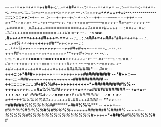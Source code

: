 --  --==++=*++==++##+-::.   .-=+*******##+=--::==---==+=+=
--    ::--==-=*-:-=++=--:..--==-:::::::::=-=--===+-:=+++=-
--    .-::===+**=+++==++=:---:------------==::-==++=-**+-=
--     .:-==+=+-=+-:=+=-:-==++===-----===++*+==-=+**++=+=+
--        .:-=+--=--++: -=+++===-------==++++#*=-=-*+*++++
--          .+====*=-. .=#++++============+++*#+====#*++++
--          :==++-=+:  .##++++============+++*#*=:=-*****+
--  . .      -:::==.   .*#++****++===++****++*##+++=**-==+
--  :..           . : :+*#****#***+=+*+*##**+*##**+**=++=+
--  :..           .....+#%+++***+**++**++**++*##**+*+-:+*+
--  :.:           ::..+**%*+++===+*+++++===++*##*+*#+++==-
--  -:.:=--:        --+++##++====++=+*+=====+**+++*#*+:-=+
--  --:.  .  :::::.:-.=+***+++===++==++===+++**++***+*+-=-
--  ==--:--::::::::==..-#=*++++==+*++++===++++++****#*++*+
--  --==-:-:-==+=:..+-+*#+*+++=++++==++++=++++*###*######*
--  *#*==:--++**+::::+*###**+++++++===++++++++**##########
--  *#++=---+**+-::::*=*###*+++++*+++++++++++**###########
--  **++=::==*+=::..:#*+#%%#*+*+++++++++++*+**##########%%
--  *+++=::++*+:...::*#=*%%%##*++++++=+++****=############
--  *+=+=:-++*+-:::-+*#*+*###%#*+++===+=+***#*+***########
--  **+=-:-=+**---=+++++*%%%%%##*+++++++*#+*##*+*++##***##
--  **++-:--=*#####****#%%%%%%#**#********+*###***%%%*****
--  +++=---#%%%%#%%%***%#%#%%%%***++++++****#######%####%*
--  +*+=--*%%%%%#%%%%%%%%%%%%%%%#*+++++***+###%**#%%%%%%##
